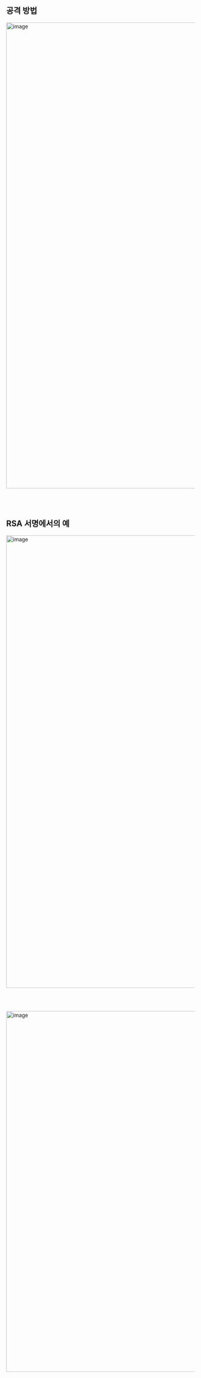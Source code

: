 ## 공격 방법

<img width="1243" alt="image" src="https://github.com/dik654/cryptography/assets/33992354/539eff70-5502-443a-b419-ef034b96d76d">

<br/><br/>

## RSA 서명에서의 예

<img width="1207" alt="image" src="https://github.com/dik654/cryptography/assets/33992354/21db9d31-ab6c-4894-bb9d-7a427909cf18">

<br/><br/>

<img width="962" alt="image" src="https://github.com/dik654/cryptography/assets/33992354/039a8432-6812-44c1-b1b5-5f30bb5018c0">
